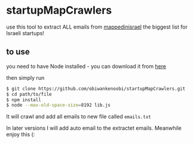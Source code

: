 # startupMapCrawlers
use this tool to extract ALL emails from [mappedinisrael](https://mappedinisrael.com/) the biggest list for Israeli startups! 

## to use
you need to have Node installed - you can download it from [here](https://nodejs.org/en/download/)

then simply run 

```sh
$ git clone https://github.com/obiwankenoobi/startupMapCrawlers.git
$ cd path/to/file
$ npm install
$ node --max-old-space-size=8192 lib.js   
```

It will crawl and add all emails to new file called `emails.txt`

In later versions I will add auto email to the extractet emails. Meanwhile enjoy this (: